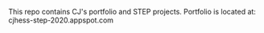 This repo contains CJ's portfolio and STEP projects.
Portfolio is located at: cjhess-step-2020.appspot.com